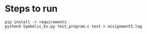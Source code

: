 # Steps to run
```
pip install -r requirements
python3 Symbolic_Ex.py test_program.c test > assignment3.log
```
